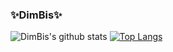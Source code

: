 ### ✨**DimBis**✨
![DimBis's github stats](https://github-readme-stats.vercel.app/api?username=DimBis&theme=dark&show_icons=true&title_color=fff&text_color=fff)
[![Top Langs](https://github-readme-stats.vercel.app/api/top-langs/?username=DimBis&theme=dark)](https://github.com/DimBis/github-readme-stats)
